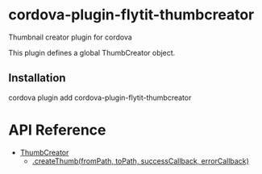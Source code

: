 # cordova-plugin-flytit-thumbcreator
Thumbnail creator plugin for cordova

This plugin defines a global ThumbCreator object.

## Installation
cordova plugin add cordova-plugin-flytit-thumbcreator

# API Reference


* [ThumbCreator](#thumbCreator)
  * [.createThumb(fromPath, toPath, successCallback, errorCallback)](#thumbCreator.createThumb)